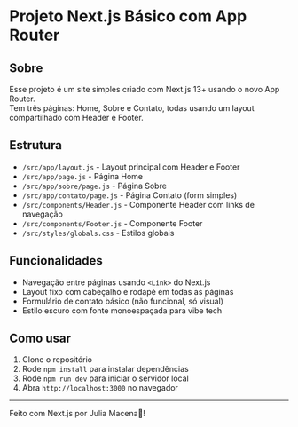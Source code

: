# Projeto Next.js Básico com App Router

## Sobre

Esse projeto é um site simples criado com Next.js 13+ usando o novo App Router.  
Tem três páginas: Home, Sobre e Contato, todas usando um layout compartilhado com Header e Footer.

## Estrutura

- `/src/app/layout.js` - Layout principal com Header e Footer  
- `/src/app/page.js` - Página Home  
- `/src/app/sobre/page.js` - Página Sobre  
- `/src/app/contato/page.js` - Página Contato (form simples)  
- `/src/components/Header.js` - Componente Header com links de navegação  
- `/src/components/Footer.js` - Componente Footer  
- `/src/styles/globals.css` - Estilos globais

## Funcionalidades

- Navegação entre páginas usando `<Link>` do Next.js  
- Layout fixo com cabeçalho e rodapé em todas as páginas  
- Formulário de contato básico (não funcional, só visual)  
- Estilo escuro com fonte monoespaçada para vibe tech  

## Como usar

1. Clone o repositório  
2. Rode `npm install` para instalar dependências  
3. Rode `npm run dev` para iniciar o servidor local  
4. Abra `http://localhost:3000` no navegador


---

Feito com Next.js por Julia Macena🎀!  


